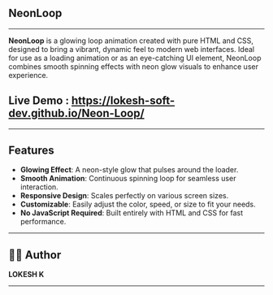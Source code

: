 ## NeonLoop
---

**NeonLoop** is a glowing loop animation created with pure HTML and CSS, designed to bring a vibrant, dynamic feel to modern web interfaces. 
Ideal for use as a loading animation or as an eye-catching UI element, NeonLoop combines smooth spinning effects with neon glow visuals to enhance user experience.

## Live Demo : https://lokesh-soft-dev.github.io/Neon-Loop/

---
## Features

- **Glowing Effect**: A neon-style glow that pulses around the loader.
- **Smooth Animation**: Continuous spinning loop for seamless user interaction.
- **Responsive Design**: Scales perfectly on various screen sizes.
- **Customizable**: Easily adjust the color, speed, or size to fit your needs.
- **No JavaScript Required**: Built entirely with HTML and CSS for fast performance.

---

## 🧑‍💻 Author

**LOKESH K**

---
